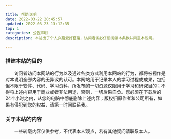 ```yaml
---

title: 帮助说明
date: 2022-03-22 20:45:57
updated: 2022-03-23 13:12:35
top: 1
categories: 公告声明
description: 本站出于个人兴趣爱好搭建，访问者务必仔细阅读本条款并同意本说明。

---
```


### 搭建本站的目的
&emsp;&emsp;访问者访问本网站的行为以及通过各类方式利用本网站的行为，都将被视作是对本说明全部内容的无异议的认可。本网站用于记录本人的学习过程或成果，包括但不限于软件、代码、学习资料，所发布的一切资源仅限用于学习和研究目的；不得将上述内容用于商业或者非法用途，否则，一切后果自负。您必须在下载后的24个小时之内，从您的电脑中彻底删除上述内容；版权归原作者和公司所有，如果有侵犯到您的权益，请第一时间联系我。

### 关于本站的内容
&emsp;&emsp;一些转载内容仅供参考，不代表本人观点，若有其他疑问请联系本人。
